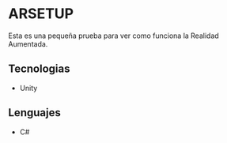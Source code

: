 # ARSETUP

Esta es una pequeña prueba para ver como funciona la Realidad Aumentada.

## Tecnologias

- Unity

## Lenguajes

- C#
